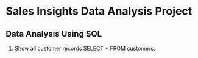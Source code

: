 # Sales Insights Data Analysis Project
## Data Analysis Using SQL
   1.	Show all customer records
       SELECT * FROM customers;

